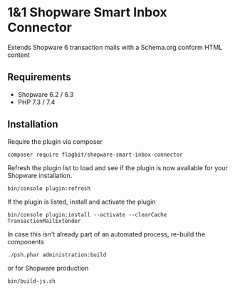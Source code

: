 # 1&1 Shopware Smart Inbox Connector
Extends Shopware 6 transaction mails with a Schema.org conform HTML content

## Requirements
* Shopware 6.2 / 6.3
* PHP 7.3 / 7.4

## Installation
Require the plugin via composer
```
composer require flagbit/shopware-smart-inbox-connector
```

Refresh the plugin list to load and see if the plugin is now available for your Shopware installation.
```
bin/console plugin:refresh
```

If the plugin is listed, install and activate the plugin
```
bin/console plugin:install --activate --clearCache TransactionMailExtender
```

In case this isn't already part of an automated process, re-build the components

```
./psh.phar administration:build
```

or for Shopware production

```
bin/build-js.sh
```
